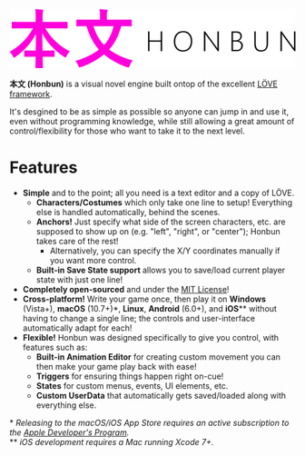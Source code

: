 ![Honbun Logo](logo-horizontal-dark-small.png?raw=true)

**本文 (Honbun)** is a visual novel engine built ontop of the excellent [LÖVE framework](https://love2d.org/).

It's desgined to be as simple as possible so anyone can jump in and use it, even without programming knowledge, while still allowing a great amount of control/flexibility for those who want to take it to the next level.

# Features
- **Simple** and to the point; all you need is a text editor and a copy of LÖVE.
  - **Characters/Costumes** which only take one line to setup! Everything else is handled automatically, behind the scenes.
  - **Anchors!** Just specify what side of the screen characters, etc. are supposed to show up on (e.g. "left", "right", or "center"); Honbun takes care of the rest!
    - Alternatively, you can specify the X/Y coordinates manually if you want more control.
  - **Built-in Save State support** allows you to save/load current player state with just one line!
- **Completely open-sourced** and under the [MIT License](LICENSE.txt)!
- **Cross-platform!** Write your game once, then play it on **Windows** (Vista+), **macOS** (10.7+)\*, **Linux**, **Android** (6.0+), and **iOS**\*\* without having to change a single line; the controls and user-interface automatically adapt for each!
- **Flexible!** Honbun was designed specifically to give you control, with features such as:
  - **Built-in Animation Editor** for creating custom movement you can then make your game play back with ease!
  - **Triggers** for ensuring things happen right on-cue!
  - **States** for custom menus, events, UI elements, etc.
  - **Custom UserData** that automatically gets saved/loaded along with everything else.

\* *Releasing to the macOS/iOS App Store requires an active subscription to the [Apple Developer's Program](https://developer.apple.com/programs/).*  
\*\* *iOS development requires a Mac running Xcode 7+.*
